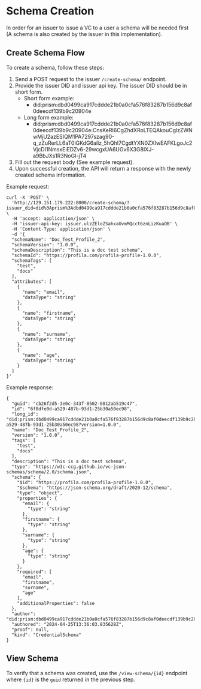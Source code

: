 # Schema Creation

In order for an issuer to issue a VC to a user a schema will be needed first (A schema is also created by the issuer in this implementation).

## Create Schema Flow

To create a schema, follow these steps:

1. Send a POST request to the issuer `/create-schema/` endpoint.
2. Provide the issuer DID and issuer api key. The issuer DID should be in short form. 
    - Short form example:
        - did:prism:dbd0499ca917cddde21b0a0cfa576f83287b156d9c8af0deecdf139b9c20904e
    - Long form example:
        - did:prism:dbd0499ca917cddde21b0a0cfa576f83287b156d9c8af0deecdf139b9c20904e:CnsKeRI6CgZhdXRoLTEQAkouCglzZWNwMjU2azESIQM1PA7297szag90-q_zZuRerLL6aT0iGKdG6ailz_5hQhI7CgdtYXN0ZXIwEAFKLgoJc2VjcDI1NmsxEiEDZv6-29wcgxUA6UGv6X3G8IXJ-a9BbJXs1R3NoGI-jT4
3. Fill out the request body (See example request). 
4. Upon successful creation, the API will return a response with the newly created schema information.

Example request:

```
curl -X 'POST' \
  'http://129.151.179.222:8000/create-schema/?issuer_did=did%3Aprism%3Adbd0499ca917cddde21b0a0cfa576f83287b156d9c8af0deecdf139b9c20904e' \
  -H 'accept: application/json' \
  -H 'issuer-api-key: issuer.ulzZEloZSahxaUvmMQcct6znLizKuaOB' \
  -H 'Content-Type: application/json' \
  -d '{
  "schemaName": "Doc_Test_Profile_2",
  "schemaVersion": "1.0.0",
  "schemaDescription": "This is a doc test schema",
  "schemaId": "https://profila.com/profila-profile-1.0.0",
  "schemaTags": [
    "test",
    "docs"
  ],
  "attributes": [
    {
      "name": "email",
      "dataType": "string"
    },
    {
      "name": "firstname",
      "dataType": "string"
    },
    {
      "name": "surname",
      "dataType": "string"
    },
    {
      "name": "age",
      "dataType": "string"
    }
  ]
}'
```
Example response:

```
{
  "guid": "cb26f2d5-3e0c-343f-8502-0812ab519c47",
  "id": "6f8dfe0d-a529-487b-93d1-25b30a50ec98",
  "long_id": "did:prism:dbd0499ca917cddde21b0a0cfa576f83287b156d9c8af0deecdf139b9c20904e/6f8dfe0d-a529-487b-93d1-25b30a50ec98?version=1.0.0",
  "name": "Doc_Test_Profile_2",
  "version": "1.0.0",
  "tags": [
    "test",
    "docs"
  ],
  "description": "This is a doc test schema",
  "type": "https://w3c-ccg.github.io/vc-json-schemas/schema/2.0/schema.json",
  "schema": {
    "$id": "https://profila.com/profila-profile-1.0.0",
    "$schema": "https://json-schema.org/draft/2020-12/schema",
    "type": "object",
    "properties": {
      "email": {
        "type": "string"
      },
      "firstname": {
        "type": "string"
      },
      "surname": {
        "type": "string"
      },
      "age": {
        "type": "string"
      }
    },
    "required": [
      "email",
      "firstname",
      "surname",
      "age"
    ],
    "additionalProperties": false
  },
  "author": "did:prism:dbd0499ca917cddde21b0a0cfa576f83287b156d9c8af0deecdf139b9c20904e",
  "authored": "2024-04-25T13:36:03.835628Z",
  "proof": null,
  "kind": "CredentialSchema"
}
```

## View Schema
To verify that a schema was created, use the `/view-schema/{id}` endpoint where `{id}` is the `guid` returned in the previous step. 
